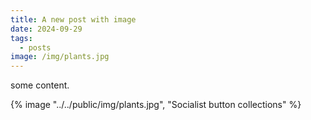 ```yaml
---
title: A new post with image
date: 2024-09-29
tags:
  - posts
image: /img/plants.jpg
---
```

some content.

{% image "../../public/img/plants.jpg", "Socialist button collections" %}
